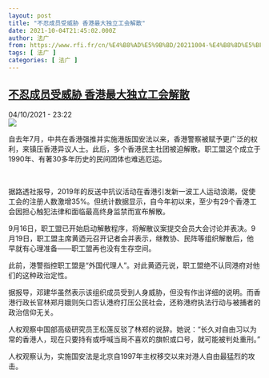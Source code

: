 ```yaml
---
layout: post
title: "不忍成员受威胁 香港最大独立工会解散"
date: 2021-10-04T21:45:02.000Z
author: 法广
from: https://www.rfi.fr/cn/%E4%B8%AD%E5%9B%BD/20211004-%E4%B8%8D%E5%BF%8D%E6%88%90%E5%91%98%E5%8F%97%E5%A8%81%E8%83%81-%E9%A6%99%E6%B8%AF%E6%9C%80%E5%A4%A7%E7%8B%AC%E7%AB%8B%E5%B7%A5%E4%BC%9A%E8%A7%A3%E6%95%A3
tags: [ 法广 ]
categories: [ 法广 ]
---
```

<!--1633383902000-->
[不忍成员受威胁 香港最大独立工会解散](https://www.rfi.fr/cn/%E4%B8%AD%E5%9B%BD/20211004-%E4%B8%8D%E5%BF%8D%E6%88%90%E5%91%98%E5%8F%97%E5%A8%81%E8%83%81-%E9%A6%99%E6%B8%AF%E6%9C%80%E5%A4%A7%E7%8B%AC%E7%AB%8B%E5%B7%A5%E4%BC%9A%E8%A7%A3%E6%95%A3)
------

<div>
<div>04/10/2021 - 23:22</div><img src="https://s.rfi.fr/media/display/28436e5a-2559-11ec-9ce7-005056bf30b7/arton24866-6d513.png"><div >                    <p>自去年7月，中共在香港强推并实施港版国安法以来，香港警察被赋予更广泛的权利，来镇压香港异议人士。此后，多个香港民主社团被迫解散。职工盟这个成立于1990年、有著30多年历史的民间团体也难逃厄运。</p><p> </p><p>据路透社报导，2019年的反送中抗议活动在香港引发新一波工人运动浪潮，促使工会的注册人数激增35%。但统计数据显示，自今年初以来，至少有29个香港工会因担心触犯法律和面临最高终身监禁而宣布解散。</p><p>9月16日，职工盟已开始启动解散程序，将解散议案提交会员大会讨论并表决。9月19日，职工盟主席黄迺元召开记者会并表示，继教协、民阵等组织解散后，他早就有心理准备——职工盟再也没有生存空间。</p><p>此前，港警指控职工盟是“外国代理人”。对此黄迺元说，职工盟绝不认同港府对他们的这种政治定性。</p><p>据报导，邓建华虽然表示该组织成员受到人身威胁，但没有作出详细的说明。而香港行政长官林郑月娥则矢口否认港府打压公民社会，还称港府执法行动与被捕者的政治信仰无关。</p><p>人权观察中国部高级研究员王松莲反驳了林郑的说辞。她说：“长久对自由习以为常的香港人，现在只要持有或呼喊当局不喜欢的旗帜或口号，就可能被判处重刑。”</p><p>人权观察认为，实施国安法是北京自1997年主权移交以来对港人自由最猛烈的攻击。</p>                                            <div data-selfpromo-newsletter>    </div>    <div data-selfpromo-app>    </div>                </div>
</div>
